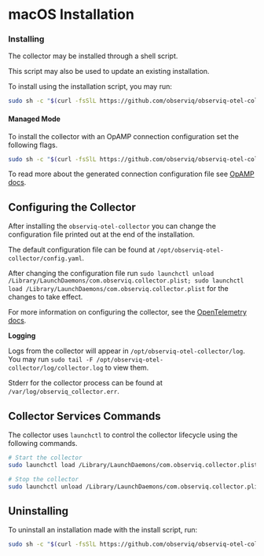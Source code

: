 # macOS Installation

### Installing
The collector may be installed through a shell script.

This script may also be used to update an existing installation.

To install using the installation script, you may run:
```sh
sudo sh -c "$(curl -fsSlL https://github.com/observiq/observiq-otel-collector/releases/latest/download/install_macos.sh)" install_macos.sh
```

#### Managed Mode

To install the collector with an OpAMP connection configuration set the following flags. 

```sh
sudo sh -c "$(curl -fsSlL https://github.com/observiq/observiq-otel-collector/releases/latest/download/install_macos.sh)" install_macos.sh -e <your_endpoint> -s <secret-key>
```

To read more about the generated connection configuration file see [OpAMP docs](./opamp.md).

## Configuring the Collector

After installing the `observiq-otel-collector` you can change the configuration file printed out at the end of the installation.

The default configuration file can be found at `/opt/observiq-otel-collector/config.yaml`.

After changing the configuration file run `sudo launchctl unload /Library/LaunchDaemons/com.observiq.collector.plist; sudo launchctl load /Library/LaunchDaemons/com.observiq.collector.plist` for the changes to take effect.

For more information on configuring the collector, see the [OpenTelemetry docs](https://opentelemetry.io/docs/collector/configuration/).

**Logging**

Logs from the collector will appear in `/opt/observiq-otel-collector/log`. You may run `sudo tail -F /opt/observiq-otel-collector/log/collector.log` to view them.

Stderr for the collector process can be found at `/var/log/observiq_collector.err`.

## Collector Services Commands

The collector uses `launchctl` to control the collector lifecycle using the following commands.

```sh
# Start the collector
sudo launchctl load /Library/LaunchDaemons/com.observiq.collector.plist

# Stop the collector
sudo launchctl unload /Library/LaunchDaemons/com.observiq.collector.plist
```

## Uninstalling

To uninstall an installation made with the install script, run:
```sh
sudo sh -c "$(curl -fsSlL https://github.com/observiq/observiq-otel-collector/releases/latest/download/install_macos.sh)" install_macos.sh -r
```

